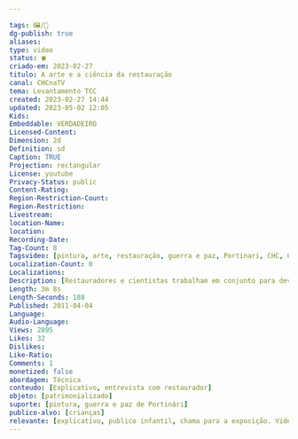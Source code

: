 ```yaml
---

tags: 🖼️/🎥️
dg-publish: true
aliases: 
type: video
status: 🍀
criado-em: 2023-02-27
titulo: A arte e a ciência da restauração
canal: CHCnaTV
tema: Levantamento TCC 
created: 2023-02-27 14:44
updated: 2023-05-02 12:05
Kids: 
Embeddable: VERDADEIRO
Licensed-Content: 
Dimension: 2d
Definition: sd
Caption: TRUE
Projection: rectangular
License: youtube
Privacy-Status: public
Content-Rating: 
Region-Restriction-Count: 
Region-Restriction: 
Livestream: 
location-Name: 
location: 
Recording-Date: 
Tag-Count: 8
Tagsvideo: [pintura, arte, restauração, guerra e paz, Portinari, CHC, Ciência Hoje das Crianças, ciência]
Localization-Count: 0
Localizations: 
Description: [Restauradores e cientistas trabalham em conjunto para devolver as cores a painéis pintados por Portinari. Visite também www.chc.org.br]
Length: 3m 8s
Length-Seconds: 188
Published: 2011-04-04
Language: 
Audio-Language: 
Views: 2895
Likes: 32
Dislikes: 
Like-Ratio: 
Comments: 1
monetized: false
abordagem: Técnica
conteudo: [Explicativo, entrevista com restaurador]
objeto: [patrimonializado]
suporte: [pintura, guerra e paz de Portinári]
publico-alvo: [crianças]
relevante: [explicativo, publico infantil, chama para a exposição. Video formulado para crianças, a narradora fala de forma acessivel e as imagens são da restauração do guerra e paz do portinari. Tem entrevistas com os diversos profissionais envolvidos na restauração, o que é bem bacana, estes usam termos tecnicos que não sao exatamente traduzidos pela narradora. Foca na ciencia. Ateliê aberto. Canal de DC.]
---
```

